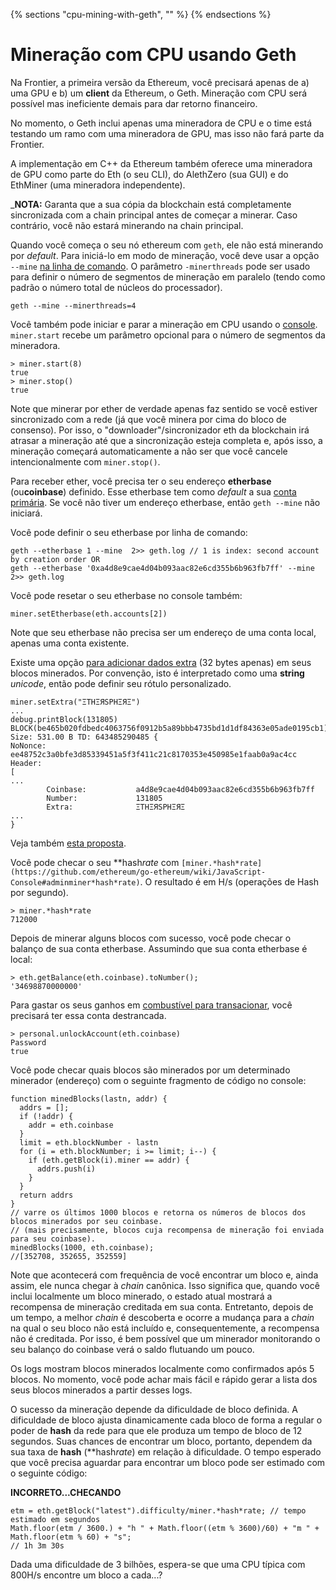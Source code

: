 {% sections "cpu-mining-with-geth", "" %}
{% endsections %}

# Mineração com CPU usando Geth

Na Frontier, a primeira versão da Ethereum, você precisará apenas de a) uma GPU e b) um **client** da Ethereum, o Geth. Mineração com CPU será possível mas ineficiente demais para dar retorno financeiro.

No momento, o Geth inclui apenas uma mineradora de CPU e o time está testando um ramo com uma mineradora de GPU, mas isso não fará parte da Frontier.

A implementação em C++ da Ethereum também oferece uma mineradora de GPU como parte do Eth (o seu CLI), do AlethZero (sua GUI) e do EthMiner (uma mineradora independente).


_**NOTA:** Garanta que a sua cópia da blockchain está completamente sincronizada com a chain principal antes de começar a minerar. Caso contrário, você não estará minerando na chain principal.

Quando você começa o seu nó ethereum com `geth`, ele não está minerando por *default*. Para iniciá-lo em modo de mineração, você deve usar a opção `--mine` [na linha de comando](https://github.com/ethereum/go-ethereum/wiki/Command-Line-Options). O parâmetro `-minerthreads` pode ser usado para definir o número de segmentos de mineração em paralelo (tendo como padrão o número total de núcleos do processador).

`geth --mine --minerthreads=4`

Você também pode iniciar e parar a mineração em CPU usando o [console](https://github.com/ethereum/go-ethereum/wiki/JavaScript-Console#adminminerstart). `miner.start` recebe um parâmetro opcional para o número de segmentos da mineradora.

```
> miner.start(8)
true
> miner.stop()
true
```

Note que minerar por ether de verdade apenas faz sentido se você estiver sincronizado com a rede (já que você minera por cima do bloco de consenso). Por isso, o "downloader"/sincronizador eth da blockchain irá atrasar a mineração até que a sincronização esteja completa e, após isso, a mineração começará automaticamente a não ser que você cancele intencionalmente com `miner.stop()`.

Para receber ether, você precisa ter o seu endereço **etherbase** (ou**coinbase**) definido.
Esse etherbase tem como *default* a sua [conta primária](https://github.com/ethereum/go-ethereum/wiki/Managing-your-accounts). Se você não tiver um endereço etherbase, então `geth --mine` não iniciará.

Você pode definir o seu etherbase por linha de comando:

```
geth --etherbase 1 --mine  2>> geth.log // 1 is index: second account by creation order OR
geth --etherbase '0xa4d8e9cae4d04b093aac82e6cd355b6b963fb7ff' --mine 2>> geth.log
```

Você pode resetar o seu etherbase no console também:
```
miner.setEtherbase(eth.accounts[2])
```

Note que seu etherbase não precisa ser um endereço de uma conta local, apenas uma conta existente.

Existe uma opção [para adicionar dados extra](https://github.com/ethereum/go-ethereum/wiki/JavaScript-Console#adminminersetextra) (32 bytes apenas) em seus blocos minerados. Por convenção, isto é interpretado como uma **string** *unicode*, então pode definir seu rótulo personalizado.
```
miner.setExtra("ΞTHΞЯSPHΞЯΞ")
...
debug.printBlock(131805)
BLOCK(be465b020fdbedc4063756f0912b5a89bbb4735bd1d1df84363e05ade0195cb1): Size: 531.00 B TD: 643485290485 {
NoNonce: ee48752c3a0bfe3d85339451a5f3f411c21c8170353e450985e1faab0a9ac4cc
Header:
[
...
        Coinbase:           a4d8e9cae4d04b093aac82e6cd355b6b963fb7ff
        Number:             131805
        Extra:              ΞTHΞЯSPHΞЯΞ
...
}
```

Veja também [esta proposta](https://github.com/ethereum/wiki/wiki/Extra-Data).

Você pode checar o seu **hash*rate* com `[miner.*hash*rate](https://github.com/ethereum/go-ethereum/wiki/JavaScript-Console#adminminer*hash*rate)`. O resultado é em H/s (operações de Hash por segundo). 

```
> miner.*hash*rate
712000
```

Depois de minerar alguns blocos com sucesso, você pode checar o balanço de sua conta etherbase. Assumindo que sua conta etherbase é local:

```
> eth.getBalance(eth.coinbase).toNumber();
'34698870000000' 
```

Para gastar os seus ganhos em [combustível para transacionar](https://github.com/ethereum/go-ethereum/wiki/Contracts-and-Transactions), você precisará ter essa conta destrancada.

```
> personal.unlockAccount(eth.coinbase)
Password
true
```

Você pode checar quais blocos são minerados por um determinado minerador (endereço) com o seguinte fragmento de código no console:

```
function minedBlocks(lastn, addr) {
  addrs = [];
  if (!addr) {
    addr = eth.coinbase
  }
  limit = eth.blockNumber - lastn
  for (i = eth.blockNumber; i >= limit; i--) {
    if (eth.getBlock(i).miner == addr) {
      addrs.push(i)
    }
  }
  return addrs
}
// varre os últimos 1000 blocos e retorna os números de blocos dos blocos minerados por seu coinbase.
// (mais precisamente, blocos cuja recompensa de mineração foi enviada para seu coinbase).   
minedBlocks(1000, eth.coinbase);
//[352708, 352655, 352559]
```

Note que acontecerá com frequência de você encontrar um bloco e, ainda assim, ele nunca chegar à *chain* canônica. Isso significa que, quando você inclui localmente um bloco minerado, o estado atual mostrará a recompensa de mineração creditada em sua conta. Entretanto, depois de um tempo, a melhor *chain* é descoberta e ocorre a mudança para a *chain* na qual o seu bloco não está incluído e, consequentemente, a recompensa não é creditada. Por isso, é bem possível que um minerador monitorando o seu balanço do coinbase verá o saldo flutuando um pouco. 
 
Os logs mostram blocos minerados localmente como confirmados após 5 blocos. No momento, você pode achar mais fácil e rápido gerar a lista dos seus blocos minerados a partir desses logs.

O sucesso da mineração depende da dificuldade de bloco definida. A dificuldade de bloco ajusta dinamicamente cada bloco de forma a regular o poder de **hash** da rede para que ele produza um tempo de bloco de 12 segundos. Suas chances de encontrar um bloco, portanto, dependem da sua taxa de **hash** (**hash*rate*) em relação à dificuldade. O tempo esperado que você precisa aguardar para encontrar um bloco pode ser estimado com o seguinte código:

**INCORRETO...CHECANDO**
```
etm = eth.getBlock("latest").difficulty/miner.*hash*rate; // tempo estimado em segundos
Math.floor(etm / 3600.) + "h " + Math.floor((etm % 3600)/60) + "m " +  Math.floor(etm % 60) + "s";
// 1h 3m 30s
```

Dada uma dificuldade de 3 bilhões, espera-se que uma CPU típica com 800H/s encontre um bloco a cada...?